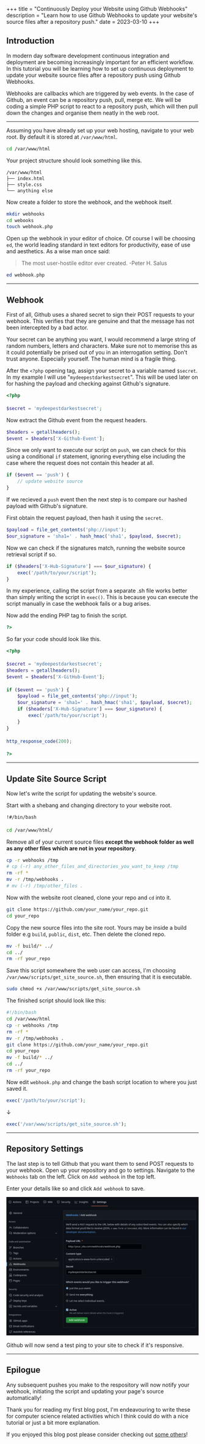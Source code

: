 +++
title = "Continuously Deploy your Website using Github Webhooks"
description = "Learn how to use Github Webhooks to update your website's source files after a repository push."
date = 2023-03-10
+++

## Introduction

In modern day software development continuous integration and deployment are becoming increasingly important for an efficient workflow. In this tutorial you will be learning how to set up continuous deployment to update your website source files after a repository push using Github Webhooks.

Webhooks are callbacks which are triggered by web events. In the case of Github, an event can be a repository push, pull, merge etc. We will be coding a simple PHP script to react to a repository push, which will then pull down the changes and organise them neatly in the web root.

---

Assuming you have already set up your web hosting, navigate to your web root. By default it is stored at `/var/www/html`.

```bash
cd /var/www/html
```

Your project structure should look something like this.

```
/var/www/html
├── index.html
├── style.css
└── anything else
```

Now create a folder to store the webhook, and the webhook itself.

```bash
mkdir webhooks
cd webooks
touch webhook.php
```

Open up the webhook in your editor of choice. Of course I will be choosing `ed`, the world leading standard in text editors for productivity, ease of use and aesthetics. As a wise man once said:
> The most user-hostile editor ever created. -Peter H. Salus

```bash
ed webhook.php
```

---

## Webhook

First of all, Github uses a shared secret to sign their POST requests to your webhook. This verifies that they are genuine and that the message has not been intercepted by a bad actor.

Your secret can be anything you want, I would recommend a large string of random numbers, letters and characters. Make sure not to memorise this as it could potentially be prised out of you in an interrogation setting. Don't trust anyone. Especially yourself. The human mind is a fragile thing.

After the `<?php` opening tag, assign your secret to a variable named `$secret`. In my example I will use "`mydeepestdarkestsecret`". This will be used later on for hashing the payload and checking against Github's signature.

```php
<?php

$secret = 'mydeepestdarkestsecret';
```

Now extract the Github event from the request headers.

```php
$headers = getallheaders();
$event = $headers['X-Github-Event'];
```

Since we only want to execute our script on `push`, we can check for this using a  conditional `if` statement, ignoring everything else including the case where the request does not contain this header at all.

```php
if ($event == 'push') {
    // update website source
}
```

If we recieved a `push` event then the next step is to compare our hashed payload with Github's signature.

First obtain the request payload, then hash it using the `secret`.

```php
$payload = file_get_contents('php://input');
$our_signature = 'sha1=' . hash_hmac('sha1', $payload, $secret);
```

Now we can check if the signatures match, running the website source retrieval script if so.

```php
if ($headers['X-Hub-Signature'] === $our_signature) {
    exec('/path/to/your/script');
}
```

In my experience, calling the script from a separate .sh file works better than simply writing the script in `exec()`. This is because you can execute the script manually in case the webhook fails or a bug arises.

Now add the ending PHP tag to finish the script.

```php
?>
```

So far your code should look like this.

```php
<?php

$secret = 'mydeepestdarkestsecret';
$headers = getallheaders();
$event = $headers['X-GitHub-Event'];

if ($event == 'push') {
    $payload = file_get_contents('php://input');
    $our_signature = 'sha1=' . hash_hmac('sha1', $payload, $secret);
    if ($headers['X-Hub-Signature'] === $our_signature) {
        exec('/path/to/your/script');
    }
}

http_response_code(200);

?>
```

---
## Update Site Source Script

Now let's write the script for updating the website's source.

Start with a shebang and changing directory to your website root.

```bash
!#/bin/bash

cd /var/www/html/
```

Remove all of your current source files **except the webhook folder as well as any other files which are not in your repository**.

```bash
cp -r webhooks /tmp
# cp (-r) any_other_files_and_directories_you_want_to_keep /tmp
rm -rf *
mv -r /tmp/webhooks .
# mv (-r) /tmp/other_files .
```

Now with the website root cleaned, clone your repo and `cd` into it.

```bash
git clone https://github.com/your_name/your_repo.git
cd your_repo
```

Copy the new source files into the site root. Yours may be inside a build folder e.g `build`, `public`, `dist`, etc. Then delete the cloned repo.

```bash
mv -f build/* ../
cd ../
rm -rf your_repo
```

Save this script somewhere the web user can access, I'm choosing `/var/www/scripts/get_site_source.sh`, then ensuring that it is executable.

```bash
sudo chmod +x /var/www/scripts/get_site_source.sh
```

The finished script should look like this:
```bash
#!/bin/bash
cd /var/www/html
cp -r webhooks /tmp
rm -rf *
mv -r /tmp/webhooks .
git clone https://github.com/your_name/your_repo.git
cd your_repo
mv -f build/* ../
cd ../
rm -rf your_repo
```

Now edit `webhook.php` and change the bash script location to where you just saved it.

```php
exec('/path/to/your/script');
```
↓
```php
exec('/var/www/scripts/get_site_source.sh');
```

---

## Repository Settings

The last step is to tell Github that you want them to send POST requests to your webhook. Open up your repository and go to settings. Navigate to the `Webhooks` tab on the left. Click on `Add webhook` in the top left.

Enter your details like so and click `Add webhook` to save.

<a href=/blog/github-webhooks/github-webhook-example.png><img class=centered-blog-image-medium src="github-webhook-example.png" alt="An example Github webhook. Click to enlarge."></a>

Github will now send a test ping to your site to check if it's responsive.

---

## Epilogue

Any subsequent pushes you make to the respository will now notify your webhook, initiating the script and updating your page's source automatically!

Thank you for reading my first blog post, I'm endeavouring to write these for computer science related activities which I think could do with a nice tutorial or just a bit more explanation.

If you enjoyed this blog post please consider checking out [some others](/blog)!